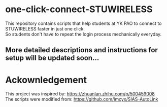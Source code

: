 # one-click-connect-STUWIRELESS

This repository contains scripts that help students at YK PAO to connect to STUWIRELESS faster in just one click.  
So students don't have to repeat the login process mechanically everyday.  

## More detailed descriptions and instructions for setup will be updated soon...  

# Ackownledgement

This project was inspired by: https://zhuanlan.zhihu.com/p/500459008  
The scripts were modified from: https://github.com/imcyx/SIAS-AutoLink  
